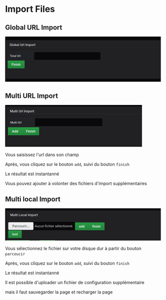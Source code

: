  
# Import Files
 
 
## Global URL Import


![coordinate mode](screen-import/global.jpg)



 
## Multi URL Import


![coordinate mode](screen-import/url-import.jpg)



Vous saisissez l'url dans son champ


Après, vous cliquez sur le bouton `add`, suivi du bouton `finish`


Le résultat est instantanné


Vous pouvez ajouter à volonter des fichiers d'import supplémentaires




 
## Multi local Import


![coordinate mode](screen-import/local-import.jpg)



Vous sélectionnez le fichier sur votre disque dur à partir du bouton `parcoucir`


Après, vous cliquez sur le bouton `add`, suivi du bouton `finish`


Le résultat est instantanné

Il est possible d'uploader un fichier de configuration supplémentaire

mais il faut sauvegarder la page
et recharger la page



